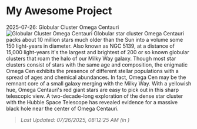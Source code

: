 # My Awesome Project

<!-- APOD Start -->
2025-07-26: Globular Cluster Omega Centauri
![Globular Cluster Omega Centauri](https://apod.nasa.gov/apod/image/2507/oc_ls_2025_1024.jpg)
Globular star cluster Omega Centauri packs about 10 million stars much older than the Sun into a volume some 150 light-years in diameter. Also known as NGC 5139, at a distance of 15,000 light-years it's the largest and brightest of 200 or so known globular clusters that roam the halo of our Milky Way galaxy. Though most star clusters consist of stars with the same age and composition, the enigmatic Omega Cen exhibits the presence of different stellar populations with a spread of ages and chemical abundances. In fact, Omega Cen may be the remnant core of a small galaxy merging with the Milky Way. With a yellowish hue, Omega Centauri's red giant stars are easy to pick out in this sharp telescopic view.  A two-decade-long exploration of the dense star cluster with the Hubble Space Telescope has revealed evidence for a massive black hole near the center of Omega Centauri.
> _Last Updated: 07/26/2025, 08:12:25 AM (in )_
<!-- APOD End -->
